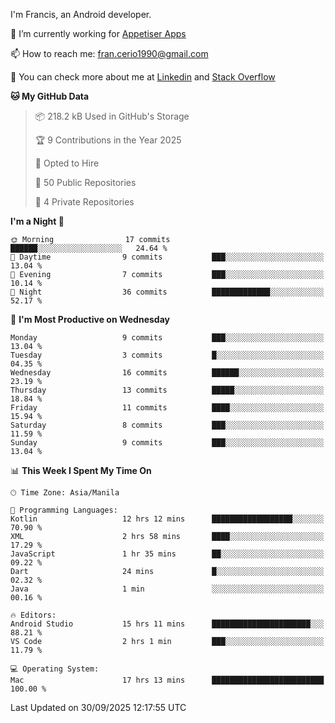 
I'm Francis, an Android developer.

🔭 I’m currently working for [Appetiser Apps](http://appetiser.com.au)

📫 How to reach me: fran.cerio1990@gmail.com

👀 You can check more about me at [Linkedin](https://www.linkedin.com/in/francerio/) and [Stack Overflow](https://stackoverflow.com/users/1614267/fran-ceriu)



<!--START_SECTION:waka-->
**🐱 My GitHub Data** 

> 📦 218.2 kB Used in GitHub's Storage 
 > 
> 🏆 9 Contributions in the Year 2025
 > 
> 💼 Opted to Hire
 > 
> 📜 50 Public Repositories 
 > 
> 🔑 4 Private Repositories 
 > 
**I'm a Night 🦉** 

```text
🌞 Morning                17 commits          ██████░░░░░░░░░░░░░░░░░░░   24.64 % 
🌆 Daytime                9 commits           ███░░░░░░░░░░░░░░░░░░░░░░   13.04 % 
🌃 Evening                7 commits           ███░░░░░░░░░░░░░░░░░░░░░░   10.14 % 
🌙 Night                  36 commits          █████████████░░░░░░░░░░░░   52.17 % 
```
📅 **I'm Most Productive on Wednesday** 

```text
Monday                   9 commits           ███░░░░░░░░░░░░░░░░░░░░░░   13.04 % 
Tuesday                  3 commits           █░░░░░░░░░░░░░░░░░░░░░░░░   04.35 % 
Wednesday                16 commits          ██████░░░░░░░░░░░░░░░░░░░   23.19 % 
Thursday                 13 commits          █████░░░░░░░░░░░░░░░░░░░░   18.84 % 
Friday                   11 commits          ████░░░░░░░░░░░░░░░░░░░░░   15.94 % 
Saturday                 8 commits           ███░░░░░░░░░░░░░░░░░░░░░░   11.59 % 
Sunday                   9 commits           ███░░░░░░░░░░░░░░░░░░░░░░   13.04 % 
```


📊 **This Week I Spent My Time On** 

```text
🕑︎ Time Zone: Asia/Manila

💬 Programming Languages: 
Kotlin                   12 hrs 12 mins      ██████████████████░░░░░░░   70.90 % 
XML                      2 hrs 58 mins       ████░░░░░░░░░░░░░░░░░░░░░   17.29 % 
JavaScript               1 hr 35 mins        ██░░░░░░░░░░░░░░░░░░░░░░░   09.22 % 
Dart                     24 mins             █░░░░░░░░░░░░░░░░░░░░░░░░   02.32 % 
Java                     1 min               ░░░░░░░░░░░░░░░░░░░░░░░░░   00.16 % 

🔥 Editors: 
Android Studio           15 hrs 11 mins      ██████████████████████░░░   88.21 % 
VS Code                  2 hrs 1 min         ███░░░░░░░░░░░░░░░░░░░░░░   11.79 % 

💻 Operating System: 
Mac                      17 hrs 13 mins      █████████████████████████   100.00 % 
```


 Last Updated on 30/09/2025 12:17:55 UTC
<!--END_SECTION:waka-->
